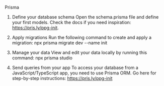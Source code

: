 Prisma

1. Define your database schema
Open the schema.prisma file and define your first models. Check the docs if you need inspiration: https://pris.ly/ppg-init.

2. Apply migrations
Run the following command to create and apply a migration:
npx prisma migrate dev --name init

3. Manage your data
View and edit your data locally by running this command:
npx prisma studio

4. Send queries from your app
To access your database from a JavaScript/TypeScript app, you need to use Prisma ORM. Go here for step-by-step instructions: https://pris.ly/ppg-init